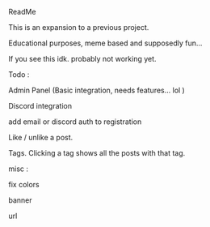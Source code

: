 ReadMe

This is an expansion to a previous project. 

Educational purposes, meme based and supposedly fun...

If you see this idk. probably not working yet. 

Todo :

Admin Panel (Basic integration, needs features... lol )

Discord integration

add email or discord auth to registration

Like / unlike a post.

Tags. Clicking a tag shows all the posts with that tag.





misc :

fix colors 

banner 

url 
